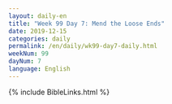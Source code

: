 ```yaml
---
layout: daily-en
title: "Week 99 Day 7: Mend the Loose Ends"
date: 2019-12-15 
categories: daily
permalink: /en/daily/wk99-day7-daily.html
weekNum: 99
dayNum: 7
language: English
---
```

{% include BibleLinks.html %} 
